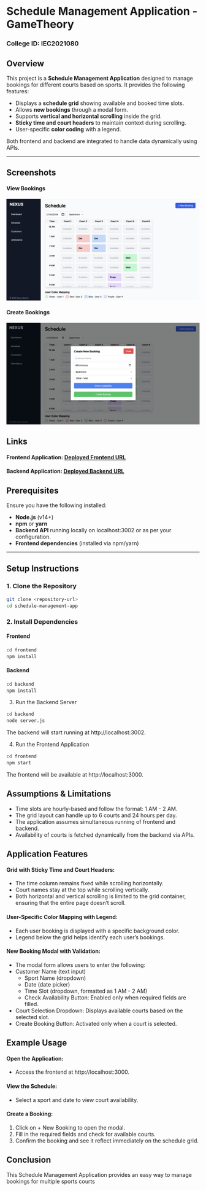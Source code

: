 # Schedule Management Application - GameTheory

### College ID: IEC2021080

## Overview

This project is a **Schedule Management Application** designed to manage bookings for different courts based on sports. It provides the following features:

- Displays a **schedule grid** showing available and booked time slots.
- Allows **new bookings** through a modal form.
- Supports **vertical and horizontal scrolling** inside the grid.
- **Sticky time and court headers** to maintain context during scrolling.
- User-specific **color coding** with a legend.

Both frontend and backend are integrated to handle data dynamically using APIs.

---

## Screenshots

#### View Bookings

![View Bookings](frontend/public/Screenshots/View%20Bookings.png)


#### Create Bookings
![Create Bookings](frontend/public/Screenshots/Create%20Bookings.png)

## Links
#### Frontend Application: [Deployed Frontend URL](https://gametheory-sde-assign.vercel.app/)
#### Backend Application: [Deployed Backend URL](https://dashboard.render.com/web/srv-cs82k656l47c739cegg0)

## Prerequisites

Ensure you have the following installed:

- **Node.js** (v14+)
- **npm** or **yarn**
- **Backend API** running locally on localhost:3002 or as per your configuration.
- **Frontend dependencies** (installed via npm/yarn)

---

## Setup Instructions

### 1. Clone the Repository
```bash I'm A tab
git clone <repository-url>
cd schedule-management-app
```


### 2. Install Dependencies
#### Frontend

```bash I'm A tab
cd frontend
npm install
```

#### Backend
```bash I'm A tab
cd backend
npm install
```
3. Run the Backend Server
```bash I'm A tab
cd backend
node server.js
```
The backend will start running at http://localhost:3002.

4. Run the Frontend Application
```bash I'm A tab
cd frontend
npm start
```
The frontend will be available at http://localhost:3000.

## Assumptions & Limitations
- Time slots are hourly-based and follow the format: 1 AM - 2 AM.
- The grid layout can handle up to 6 courts and 24 hours per day.
- The application assumes simultaneous running of frontend and backend.
- Availability of courts is fetched dynamically from the backend via APIs.

## Application Features
#### Grid with Sticky Time and Court Headers:

- The time column remains fixed while scrolling horizontally.
- Court names stay at the top while scrolling vertically.
- Both horizontal and vertical scrolling is limited to the grid container, ensuring that the entire page doesn’t scroll.

#### User-Specific Color Mapping with Legend:

- Each user booking is displayed with a specific background color.
- Legend below the grid helps identify each user’s bookings.

#### New Booking Modal with Validation:

- The modal form allows users to enter the following:
- Customer Name (text input)
    - Sport Name (dropdown)
    - Date (date picker)
    - Time Slot (dropdown, formatted as 1 AM - 2 AM)
    - Check Availability Button: Enabled only when required fields are filled.
- Court Selection Dropdown: Displays available courts based on  the selected slot.
- Create Booking Button: Activated only when a court is selected.

## Example Usage
#### Open the Application:
- Access the frontend at http://localhost:3000.
#### View the Schedule:
- Select a sport and date to view court availability.
#### Create a Booking:

1. Click on + New Booking to open the modal.
2. Fill in the required fields and check for available courts.
3. Confirm the booking and see it reflect immediately on the schedule grid.

## Conclusion
This Schedule Management Application provides an easy way to manage bookings for multiple sports courts
